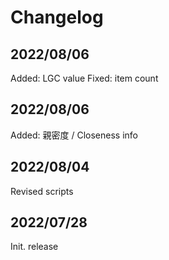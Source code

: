 # Changelog

## 2022/08/06
Added: LGC value
Fixed: item count


## 2022/08/06  
Added: 親密度 / Closeness info

## 2022/08/04  
Revised scripts

## 2022/07/28  
Init. release


